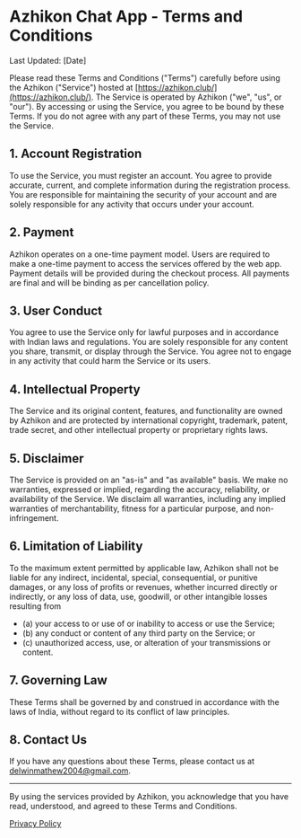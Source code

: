 # Azhikon Chat App - Terms and Conditions

Last Updated: [Date]

Please read these Terms and Conditions ("Terms") carefully before using the Azhikon ("Service") hosted at [https://azhikon.club/](https://azhikon.club/). 
The Service is operated by Azhikon ("we", "us", or "our"). By accessing or using the Service, you agree to be bound by these Terms. If you do not agree with any part of these Terms, you may not use the Service.

## 1. Account Registration

To use the Service, you must register an account. You agree to provide accurate, current, and complete information during the registration process. 
You are responsible for maintaining the security of your account and are solely responsible for any activity that occurs under your account.

## 2. Payment

Azhikon operates on a one-time payment model. 
Users are required to make a one-time payment to access the services offered by the web app. 
Payment details will be provided during the checkout process. All payments are final and will be binding as per cancellation policy.

## 3. User Conduct

You agree to use the Service only for lawful purposes and in accordance with Indian laws and regulations. 
You are solely responsible for any content you share, transmit, or display through the Service. 
You agree not to engage in any activity that could harm the Service or its users.

## 4. Intellectual Property

The Service and its original content, features, and functionality are owned by Azhikon and are protected by international copyright, 
trademark, patent, trade secret, and other intellectual property or proprietary rights laws.

## 5. Disclaimer

The Service is provided on an "as-is" and "as available" basis. We make no warranties, expressed or implied, regarding the accuracy, reliability, 
or availability of the Service. We disclaim all warranties, including any implied warranties of merchantability, fitness for a particular purpose, and non-infringement.

## 6. Limitation of Liability

To the maximum extent permitted by applicable law, Azhikon shall not be liable for any indirect, incidental, special, consequential, 
or punitive damages, or any loss of profits or revenues, whether incurred directly or indirectly, or any loss of data, use, goodwill, or other intangible losses resulting from 
- (a) your access to or use of or inability to access or use the Service; 
- (b) any conduct or content of any third party on the Service; or 
- (c) unauthorized access, use, or alteration of your transmissions or content.

## 7. Governing Law

These Terms shall be governed by and construed in accordance with the laws of India, without regard to its conflict of law principles.

## 8. Contact Us

If you have any questions about these Terms, please contact us at [delwinmathew2004@gmail.com](mailto:delwinmathew2004@gmail.com).

---

By using the services provided by Azhikon, you acknowledge that you have read, understood, and agreed to these Terms and Conditions.

[Privacy Policy](https://azhikon.club/privacy)
